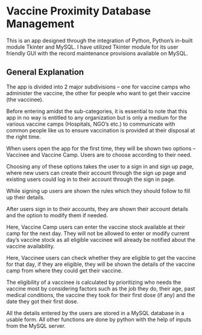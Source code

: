 
# Vaccine Proximity Database Management

This is an app designed through the integration of Python, Python’s in-built module Tkinter and MySQL. I have utilized Tkinter module for its user friendly GUI with the record maintenance provisions available on MySQL.


## General Explanation
The app is divided into 2 major subdivisions – one
for vaccine camps who administer the vaccine, the
other for people who want to get their vaccine (the
vaccinee).

Before entering amidst the sub-categories, it is
essential to note that this app in no way is entitled
to any organization but is only a medium for the
various vaccine camps (Hospitals, NGO’s etc.) to
communicate with common people like us to
ensure vaccination is provided at their disposal at
the right time.

When users open the app for the first time, they
will be shown two options – Vaccinee and Vaccine
Camp. Users are to choose according to their need.

Choosing any of these options takes the user to a
sign in and sign up page, where new users can
create their account through the sign up page and
existing users could log in to their account through
the sign in page.

While signing up users are shown the rules which
they should follow to fill up their details.

After users sign in to their accounts, they are
shown their account details and the option to
modify them if needed.

Here, Vaccine Camp users can enter the vaccine
stock available at their camp for the next day.
They will not be allowed to enter or modify current
day’s vaccine stock as all eligible vaccinee will
already be notified about the vaccine availability.

Here, Vaccinee users can check whether they are
eligible to get the vaccine for that day, if they are
eligible, they will be shown the details of the
vaccine camp from where they could get their
vaccine.

The eligibility of a vaccinee is calculated by
prioritizing who needs the vaccine most by
considering factors such as the job they do, their
age, past medical conditions, the vaccine they took
for their first dose (if any) and the date they got
their first dose.

All the details entered by the users are stored in a
MySQL database in a usable form. All other
functions are done by python with the help of
inputs from the MySQL server.

